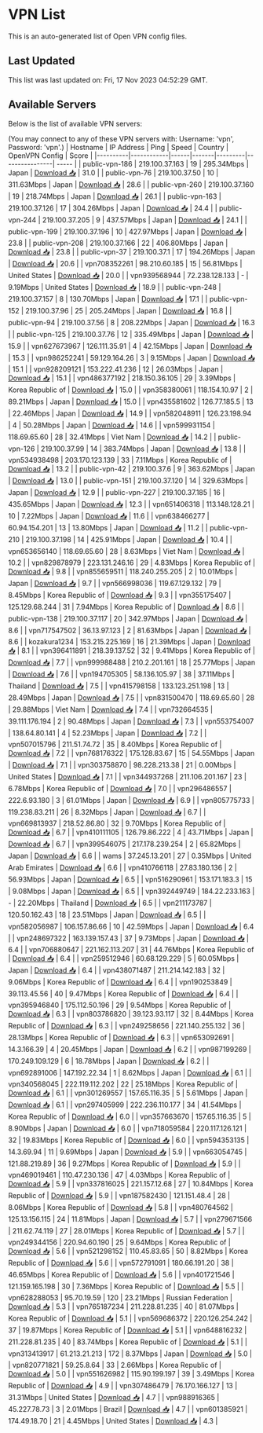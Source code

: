 # VPN List

This is an auto-generated list of Open VPN config files.

## Last Updated

This list was last updated on: Fri, 17 Nov 2023 04:52:29 GMT.

## Available Servers

Below is the list of available VPN servers:

(You may connect to any of these VPN servers with: Username: 'vpn', Password: 'vpn'.)
| Hostname | IP Address | Ping | Speed | Country | OpenVPN Config | Score |
|----------|------------|------|-------|---------|----------------| ----- |
| public-vpn-186 | 219.100.37.163 | 19 | 295.34Mbps | Japan | [Download 📥](./configs/server_0_JP.ovpn) | 31.0 |
| public-vpn-76 | 219.100.37.50 | 10 | 311.63Mbps | Japan | [Download 📥](./configs/server_1_JP.ovpn) | 28.6 |
| public-vpn-260 | 219.100.37.160 | 19 | 218.74Mbps | Japan | [Download 📥](./configs/server_2_JP.ovpn) | 26.1 |
| public-vpn-163 | 219.100.37.126 | 17 | 304.26Mbps | Japan | [Download 📥](./configs/server_3_JP.ovpn) | 24.4 |
| public-vpn-244 | 219.100.37.205 | 9 | 437.57Mbps | Japan | [Download 📥](./configs/server_4_JP.ovpn) | 24.1 |
| public-vpn-199 | 219.100.37.196 | 10 | 427.97Mbps | Japan | [Download 📥](./configs/server_5_JP.ovpn) | 23.8 |
| public-vpn-208 | 219.100.37.166 | 22 | 406.80Mbps | Japan | [Download 📥](./configs/server_6_JP.ovpn) | 23.8 |
| public-vpn-37 | 219.100.37.1 | 17 | 194.26Mbps | Japan | [Download 📥](./configs/server_7_JP.ovpn) | 20.6 |
| vpn708352261 | 98.210.60.185 | 15 | 56.81Mbps | United States | [Download 📥](./configs/server_8_US.ovpn) | 20.0 |
| vpn939568944 | 72.238.128.133 | - | 9.19Mbps | United States | [Download 📥](./configs/server_9_US.ovpn) | 18.9 |
| public-vpn-248 | 219.100.37.157 | 8 | 130.70Mbps | Japan | [Download 📥](./configs/server_10_JP.ovpn) | 17.1 |
| public-vpn-152 | 219.100.37.96 | 25 | 205.24Mbps | Japan | [Download 📥](./configs/server_11_JP.ovpn) | 16.8 |
| public-vpn-94 | 219.100.37.56 | 8 | 208.22Mbps | Japan | [Download 📥](./configs/server_12_JP.ovpn) | 16.3 |
| public-vpn-125 | 219.100.37.76 | 12 | 335.49Mbps | Japan | [Download 📥](./configs/server_13_JP.ovpn) | 15.9 |
| vpn627673967 | 126.111.35.91 | 4 | 42.15Mbps | Japan | [Download 📥](./configs/server_14_JP.ovpn) | 15.3 |
| vpn986252241 | 59.129.164.26 | 3 | 9.15Mbps | Japan | [Download 📥](./configs/server_15_JP.ovpn) | 15.1 |
| vpn928209121 | 153.222.41.236 | 12 | 26.03Mbps | Japan | [Download 📥](./configs/server_16_JP.ovpn) | 15.1 |
| vpn486377192 | 218.150.36.105 | 29 | 3.39Mbps | Korea Republic of | [Download 📥](./configs/server_17_KR.ovpn) | 15.0 |
| vpn358380061 | 118.154.10.97 | 2 | 89.21Mbps | Japan | [Download 📥](./configs/server_18_JP.ovpn) | 15.0 |
| vpn435581602 | 126.77.185.5 | 13 | 22.46Mbps | Japan | [Download 📥](./configs/server_19_JP.ovpn) | 14.9 |
| vpn582048911 | 126.23.198.94 | 4 | 50.28Mbps | Japan | [Download 📥](./configs/server_20_JP.ovpn) | 14.6 |
| vpn599931154 | 118.69.65.60 | 28 | 32.41Mbps | Viet Nam | [Download 📥](./configs/server_21_VN.ovpn) | 14.2 |
| public-vpn-126 | 219.100.37.99 | 14 | 383.74Mbps | Japan | [Download 📥](./configs/server_22_JP.ovpn) | 13.8 |
| vpn534938498 | 203.170.123.139 | 33 | 7.11Mbps | Korea Republic of | [Download 📥](./configs/server_23_KR.ovpn) | 13.2 |
| public-vpn-42 | 219.100.37.6 | 9 | 363.62Mbps | Japan | [Download 📥](./configs/server_24_JP.ovpn) | 13.0 |
| public-vpn-151 | 219.100.37.120 | 14 | 329.63Mbps | Japan | [Download 📥](./configs/server_25_JP.ovpn) | 12.9 |
| public-vpn-227 | 219.100.37.185 | 16 | 435.65Mbps | Japan | [Download 📥](./configs/server_26_JP.ovpn) | 12.3 |
| vpn651406318 | 113.148.128.21 | 10 | 7.22Mbps | Japan | [Download 📥](./configs/server_27_JP.ovpn) | 11.6 |
| vpn638466277 | 60.94.154.201 | 13 | 13.80Mbps | Japan | [Download 📥](./configs/server_28_JP.ovpn) | 11.2 |
| public-vpn-210 | 219.100.37.198 | 14 | 425.91Mbps | Japan | [Download 📥](./configs/server_29_JP.ovpn) | 10.4 |
| vpn653656140 | 118.69.65.60 | 28 | 8.63Mbps | Viet Nam | [Download 📥](./configs/server_30_VN.ovpn) | 10.2 |
| vpn829878979 | 223.131.246.16 | 29 | 4.83Mbps | Korea Republic of | [Download 📥](./configs/server_31_KR.ovpn) | 9.8 |
| vpn855659511 | 118.240.255.205 | 2 | 10.01Mbps | Japan | [Download 📥](./configs/server_32_JP.ovpn) | 9.7 |
| vpn566998036 | 119.67.129.132 | 79 | 8.45Mbps | Korea Republic of | [Download 📥](./configs/server_33_KR.ovpn) | 9.3 |
| vpn355175407 | 125.129.68.244 | 31 | 7.94Mbps | Korea Republic of | [Download 📥](./configs/server_34_KR.ovpn) | 8.6 |
| public-vpn-138 | 219.100.37.117 | 20 | 342.97Mbps | Japan | [Download 📥](./configs/server_35_JP.ovpn) | 8.6 |
| vpn717547502 | 36.13.97.123 | 2 | 81.63Mbps | Japan | [Download 📥](./configs/server_36_JP.ovpn) | 8.6 |
| kozakura1234 | 153.215.225.169 | 16 | 21.39Mbps | Japan | [Download 📥](./configs/server_37_JP.ovpn) | 8.1 |
| vpn396411891 | 218.39.137.52 | 32 | 9.41Mbps | Korea Republic of | [Download 📥](./configs/server_38_KR.ovpn) | 7.7 |
| vpn999988488 | 210.2.201.161 | 18 | 25.77Mbps | Japan | [Download 📥](./configs/server_39_JP.ovpn) | 7.6 |
| vpn194705305 | 58.136.105.97 | 38 | 37.11Mbps | Thailand | [Download 📥](./configs/server_40_TH.ovpn) | 7.5 |
| vpn415798158 | 133.123.251.198 | 13 | 28.49Mbps | Japan | [Download 📥](./configs/server_41_JP.ovpn) | 7.5 |
| vpn831500470 | 118.69.65.60 | 28 | 29.88Mbps | Viet Nam | [Download 📥](./configs/server_42_VN.ovpn) | 7.4 |
| vpn732664535 | 39.111.176.194 | 2 | 90.48Mbps | Japan | [Download 📥](./configs/server_43_JP.ovpn) | 7.3 |
| vpn553754007 | 138.64.80.141 | 4 | 52.23Mbps | Japan | [Download 📥](./configs/server_44_JP.ovpn) | 7.2 |
| vpn507015796 | 211.51.74.72 | 35 | 8.40Mbps | Korea Republic of | [Download 📥](./configs/server_45_KR.ovpn) | 7.2 |
| vpn768176322 | 175.128.83.67 | 15 | 54.55Mbps | Japan | [Download 📥](./configs/server_46_JP.ovpn) | 7.1 |
| vpn303758870 | 98.228.213.38 | 21 | 0.00Mbps | United States | [Download 📥](./configs/server_47_US.ovpn) | 7.1 |
| vpn344937268 | 211.106.201.167 | 23 | 6.78Mbps | Korea Republic of | [Download 📥](./configs/server_48_KR.ovpn) | 7.0 |
| vpn296486557 | 222.6.93.180 | 3 | 61.01Mbps | Japan | [Download 📥](./configs/server_49_JP.ovpn) | 6.9 |
| vpn805775733 | 119.238.83.211 | 26 | 8.32Mbps | Japan | [Download 📥](./configs/server_50_JP.ovpn) | 6.7 |
| vpn669813937 | 218.52.86.80 | 32 | 9.70Mbps | Korea Republic of | [Download 📥](./configs/server_51_KR.ovpn) | 6.7 |
| vpn410111105 | 126.79.86.222 | 4 | 43.71Mbps | Japan | [Download 📥](./configs/server_52_JP.ovpn) | 6.7 |
| vpn399546075 | 217.178.239.254 | 2 | 65.82Mbps | Japan | [Download 📥](./configs/server_53_JP.ovpn) | 6.6 |
| wams | 37.245.13.201 | 27 | 0.35Mbps | United Arab Emirates | [Download 📥](./configs/server_54_AE.ovpn) | 6.6 |
| vpn410766118 | 27.83.180.136 | 2 | 56.93Mbps | Japan | [Download 📥](./configs/server_55_JP.ovpn) | 6.5 |
| vpn516290961 | 153.171.183.3 | 15 | 9.08Mbps | Japan | [Download 📥](./configs/server_56_JP.ovpn) | 6.5 |
| vpn392449749 | 184.22.233.163 | - | 22.20Mbps | Thailand | [Download 📥](./configs/server_57_TH.ovpn) | 6.5 |
| vpn211173787 | 120.50.162.43 | 18 | 23.51Mbps | Japan | [Download 📥](./configs/server_58_JP.ovpn) | 6.5 |
| vpn582056987 | 106.157.86.66 | 10 | 42.59Mbps | Japan | [Download 📥](./configs/server_59_JP.ovpn) | 6.4 |
| vpn248697322 | 163.139.157.43 | 37 | 9.73Mbps | Japan | [Download 📥](./configs/server_60_JP.ovpn) | 6.4 |
| vpn706880647 | 221.162.113.207 | 31 | 44.76Mbps | Korea Republic of | [Download 📥](./configs/server_61_KR.ovpn) | 6.4 |
| vpn259512946 | 60.68.129.229 | 5 | 60.05Mbps | Japan | [Download 📥](./configs/server_62_JP.ovpn) | 6.4 |
| vpn438071487 | 211.214.142.183 | 32 | 9.06Mbps | Korea Republic of | [Download 📥](./configs/server_63_KR.ovpn) | 6.4 |
| vpn190253849 | 39.113.45.56 | 40 | 9.47Mbps | Korea Republic of | [Download 📥](./configs/server_64_KR.ovpn) | 6.4 |
| vpn395946840 | 175.112.50.196 | 29 | 9.54Mbps | Korea Republic of | [Download 📥](./configs/server_65_KR.ovpn) | 6.3 |
| vpn803786820 | 39.123.93.117 | 32 | 8.44Mbps | Korea Republic of | [Download 📥](./configs/server_66_KR.ovpn) | 6.3 |
| vpn249258656 | 221.140.255.132 | 36 | 28.13Mbps | Korea Republic of | [Download 📥](./configs/server_67_KR.ovpn) | 6.3 |
| vpn653092691 | 14.3.166.39 | 4 | 20.45Mbps | Japan | [Download 📥](./configs/server_68_JP.ovpn) | 6.2 |
| vpn987199269 | 170.249.109.129 | 6 | 18.78Mbps | Japan | [Download 📥](./configs/server_69_JP.ovpn) | 6.2 |
| vpn692891006 | 147.192.22.34 | 1 | 8.62Mbps | Japan | [Download 📥](./configs/server_70_JP.ovpn) | 6.1 |
| vpn340568045 | 222.119.112.202 | 22 | 25.18Mbps | Korea Republic of | [Download 📥](./configs/server_71_KR.ovpn) | 6.1 |
| vpn301269557 | 157.65.116.35 | 5 | 5.61Mbps | Japan | [Download 📥](./configs/server_72_JP.ovpn) | 6.1 |
| vpn297405999 | 222.236.110.177 | 34 | 41.54Mbps | Korea Republic of | [Download 📥](./configs/server_73_KR.ovpn) | 6.0 |
| vpn357663670 | 157.65.116.35 | 5 | 8.90Mbps | Japan | [Download 📥](./configs/server_74_JP.ovpn) | 6.0 |
| vpn718059584 | 220.117.126.121 | 32 | 19.83Mbps | Korea Republic of | [Download 📥](./configs/server_75_KR.ovpn) | 6.0 |
| vpn594353135 | 14.3.69.94 | 11 | 9.69Mbps | Japan | [Download 📥](./configs/server_76_JP.ovpn) | 5.9 |
| vpn663054745 | 121.88.219.89 | 36 | 9.27Mbps | Korea Republic of | [Download 📥](./configs/server_77_KR.ovpn) | 5.9 |
| vpn469019461 | 110.47.230.136 | 47 | 4.03Mbps | Korea Republic of | [Download 📥](./configs/server_78_KR.ovpn) | 5.9 |
| vpn337816025 | 221.157.12.68 | 27 | 10.84Mbps | Korea Republic of | [Download 📥](./configs/server_79_KR.ovpn) | 5.9 |
| vpn187582430 | 121.151.48.4 | 28 | 8.06Mbps | Korea Republic of | [Download 📥](./configs/server_80_KR.ovpn) | 5.8 |
| vpn480764562 | 125.13.156.115 | 24 | 11.81Mbps | Japan | [Download 📥](./configs/server_81_JP.ovpn) | 5.7 |
| vpn279671566 | 211.62.74.119 | 27 | 28.01Mbps | Korea Republic of | [Download 📥](./configs/server_82_KR.ovpn) | 5.7 |
| vpn249344156 | 220.94.60.190 | 25 | 9.64Mbps | Korea Republic of | [Download 📥](./configs/server_83_KR.ovpn) | 5.6 |
| vpn521298152 | 110.45.83.65 | 50 | 8.82Mbps | Korea Republic of | [Download 📥](./configs/server_84_KR.ovpn) | 5.6 |
| vpn572791091 | 180.66.191.20 | 38 | 46.65Mbps | Korea Republic of | [Download 📥](./configs/server_85_KR.ovpn) | 5.6 |
| vpn401721546 | 121.159.165.198 | 30 | 7.36Mbps | Korea Republic of | [Download 📥](./configs/server_86_KR.ovpn) | 5.5 |
| vpn628288053 | 95.70.19.59 | 120 | 23.21Mbps | Russian Federation | [Download 📥](./configs/server_87_RU.ovpn) | 5.3 |
| vpn765187234 | 211.228.81.235 | 40 | 81.07Mbps | Korea Republic of | [Download 📥](./configs/server_88_KR.ovpn) | 5.1 |
| vpn569686372 | 220.126.254.242 | 37 | 19.87Mbps | Korea Republic of | [Download 📥](./configs/server_89_KR.ovpn) | 5.1 |
| vpn648816232 | 211.228.81.235 | 40 | 83.74Mbps | Korea Republic of | [Download 📥](./configs/server_90_KR.ovpn) | 5.1 |
| vpn313413917 | 61.213.21.213 | 172 | 8.37Mbps | Japan | [Download 📥](./configs/server_91_JP.ovpn) | 5.0 |
| vpn820771821 | 59.25.8.64 | 33 | 2.66Mbps | Korea Republic of | [Download 📥](./configs/server_92_KR.ovpn) | 5.0 |
| vpn551626982 | 115.90.199.197 | 39 | 3.49Mbps | Korea Republic of | [Download 📥](./configs/server_93_KR.ovpn) | 4.9 |
| vpn307486479 | 76.170.166.127 | 13 | 31.31Mbps | United States | [Download 📥](./configs/server_94_US.ovpn) | 4.7 |
| vpn988916365 | 45.227.78.73 | 3 | 2.01Mbps | Brazil | [Download 📥](./configs/server_95_BR.ovpn) | 4.7 |
| vpn601385921 | 174.49.18.70 | 21 | 4.45Mbps | United States | [Download 📥](./configs/server_96_US.ovpn) | 4.3 |
